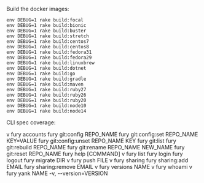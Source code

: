 Build the docker images:


```
env DEBUG=1 rake build:focal
env DEBUG=1 rake build:bionic
env DEBUG=1 rake build:buster
env DEBUG=1 rake build:stretch
env DEBUG=1 rake build:centos7
env DEBUG=1 rake build:centos8
env DEBUG=1 rake build:fedora31
env DEBUG=1 rake build:fedora29
env DEBUG=1 rake build:linuxbrew
env DEBUG=1 rake build:dotnet
env DEBUG=1 rake build:go
env DEBUG=1 rake build:gradle
env DEBUG=1 rake build:maven
env DEBUG=1 rake build:ruby27
env DEBUG=1 rake build:ruby26
env DEBUG=1 rake build:ruby20
env DEBUG=1 rake build:node10
env DEBUG=1 rake build:node14
```


CLI spec coverage:

v  fury accounts
  fury git:config REPO_NAME
  fury git:config:set REPO_NAME KEY=VALUE
  fury git:config:unset REPO_NAME KEY
  fury git:list
  fury git:rebuild REPO_NAME
  fury git:rename REPO_NAME NEW_NAME
  fury git:reset REPO_NAME
  fury help [COMMAND]
v  fury list
  fury login
  fury logout
  fury migrate DIR
v  fury push FILE
v  fury sharing
  fury sharing:add EMAIL
  fury sharing:remove EMAIL
v  fury versions NAME
v  fury whoami
v  fury yank NAME -v, --version=VERSION
 
